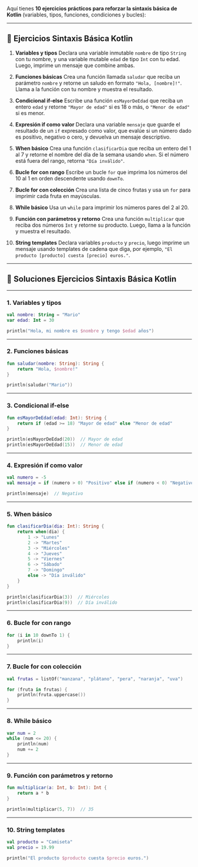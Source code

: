 Aquí tienes **10 ejercicios prácticos para reforzar la sintaxis básica de Kotlin** (variables, tipos, funciones, condiciones y bucles):

---

## 📝 Ejercicios Sintaxis Básica Kotlin

1. **Variables y tipos**
   Declara una variable inmutable `nombre` de tipo `String` con tu nombre, y una variable mutable `edad` de tipo `Int` con tu edad. Luego, imprime un mensaje que combine ambas.

2. **Funciones básicas**
   Crea una función llamada `saludar` que reciba un parámetro `nombre` y retorne un saludo en formato `"Hola, [nombre]!"`. Llama a la función con tu nombre y muestra el resultado.

3. **Condicional if-else**
   Escribe una función `esMayorDeEdad` que reciba un entero `edad` y retorne `"Mayor de edad"` si es 18 o más, o `"Menor de edad"` si es menor.

4. **Expresión if como valor**
   Declara una variable `mensaje` que guarde el resultado de un `if` expresado como valor, que evalúe si un número dado es positivo, negativo o cero, y devuelva un mensaje descriptivo.

5. **When básico**
   Crea una función `clasificarDia` que reciba un entero del 1 al 7 y retorne el nombre del día de la semana usando `when`. Si el número está fuera del rango, retorna `"Día inválido"`.

6. **Bucle for con rango**
   Escribe un bucle `for` que imprima los números del 10 al 1 en orden descendente usando `downTo`.

7. **Bucle for con colección**
   Crea una lista de cinco frutas y usa un `for` para imprimir cada fruta en mayúsculas.

8. **While básico**
   Usa un `while` para imprimir los números pares del 2 al 20.

9. **Función con parámetros y retorno**
   Crea una función `multiplicar` que reciba dos números `Int` y retorne su producto. Luego, llama a la función y muestra el resultado.

10. **String templates**
    Declara variables `producto` y `precio`, luego imprime un mensaje usando templates de cadena que diga, por ejemplo, `"El producto [producto] cuesta [precio] euros."`.

---




## 📝 Soluciones Ejercicios Sintaxis Básica Kotlin

---

### 1. Variables y tipos

```kotlin
val nombre: String = "Mario"
var edad: Int = 30

println("Hola, mi nombre es $nombre y tengo $edad años")
```

---

### 2. Funciones básicas

```kotlin
fun saludar(nombre: String): String {
    return "Hola, $nombre!"
}

println(saludar("Mario"))
```

---

### 3. Condicional if-else

```kotlin
fun esMayorDeEdad(edad: Int): String {
    return if (edad >= 18) "Mayor de edad" else "Menor de edad"
}

println(esMayorDeEdad(20))  // Mayor de edad
println(esMayorDeEdad(15))  // Menor de edad
```

---

### 4. Expresión if como valor

```kotlin
val numero = -5
val mensaje = if (numero > 0) "Positivo" else if (numero < 0) "Negativo" else "Cero"

println(mensaje)  // Negativo
```

---

### 5. When básico

```kotlin
fun clasificarDia(dia: Int): String {
    return when(dia) {
        1 -> "Lunes"
        2 -> "Martes"
        3 -> "Miércoles"
        4 -> "Jueves"
        5 -> "Viernes"
        6 -> "Sábado"
        7 -> "Domingo"
        else -> "Día inválido"
    }
}

println(clasificarDia(3))  // Miércoles
println(clasificarDia(9))  // Día inválido
```

---

### 6. Bucle for con rango

```kotlin
for (i in 10 downTo 1) {
    println(i)
}
```

---

### 7. Bucle for con colección

```kotlin
val frutas = listOf("manzana", "plátano", "pera", "naranja", "uva")

for (fruta in frutas) {
    println(fruta.uppercase())
}
```

---

### 8. While básico

```kotlin
var num = 2
while (num <= 20) {
    println(num)
    num += 2
}
```

---

### 9. Función con parámetros y retorno

```kotlin
fun multiplicar(a: Int, b: Int): Int {
    return a * b
}

println(multiplicar(5, 7))  // 35
```

---

### 10. String templates

```kotlin
val producto = "Camiseta"
val precio = 19.99

println("El producto $producto cuesta $precio euros.")
```



